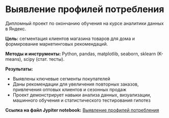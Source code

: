 # **Выявление профилей потребления**
Дипломный проект по окончанию обучения на курсе аналитики данных в Яндекс.

**Цель:** сегментация клиентов магазина товаров для дома и формирование маркетинговых рекомендаций.

**Методы и инструменты:** Python, pandas, matplotlib, seaborn, sklearn (K-means), scipy (стат. тесты).

**Результаты:**

* Выявлены ключевые сегменты покупателей
* Даны рекомендации для увеличения повторных заказов, привлечения оптовых клиентов и сезонных продаж
* Проект демонстрирует навыки анализа данных, визуализации, машинного обучения и статистического тестирования гипотез

**Ссылка на файл Jypiter notebook:** [Выявление профилей потребления](https://github.com/Natasha-ign/Projects/blob/main/e-com_customer%20clusters/e-com_%D0%B2%D1%8B%D1%8F%D0%B2%D0%BB%D0%B5%D0%BD%D0%B8%D0%B5%20%D0%BF%D1%80%D0%BE%D1%84%D0%B8%D0%BB%D0%B5%D0%B9%20%D0%BF%D0%BE%D1%82%D1%80%D0%B5%D0%B1%D0%BB%D0%B5%D0%BD%D0%B8%D1%8F.ipynb)
